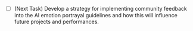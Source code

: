 - [ ] (Next Task) Develop a strategy for implementing community feedback into the AI emotion portrayal guidelines and how this will influence future projects and performances.